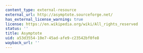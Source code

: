 ```yaml
---
content_type: external-resource
external_url: http://asymptote.sourceforge.net/
has_external_license_warning: true
license: https://en.wikipedia.org/wiki/All_rights_reserved
status: ''
title: Asymptote
uid: a53d3554-10e7-45ad-afe9-c23542bf0fe8
wayback_url: ''
---
```

